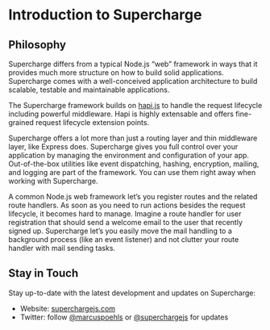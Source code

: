 # Introduction to Supercharge

## Philosophy
Supercharge differs from a typical Node.js “web” framework in ways that it provides much more structure on how to build solid applications. Supercharge comes with a well-conceived application architecture to build scalable, testable and maintainable applications.

The Supercharge framework builds on [hapi.js](https://hapijs.com/) to handle the request lifecycle including powerful middleware. Hapi is highly extensable and offers fine-grained request lifecycle extension points.

Supercharge offers a lot more than just a routing layer and thin middleware layer, like Express does. Supercharge gives you full control over your application by managing the environment and configuration of your app. Out-of-the-box utilities like event dispatching, hashing, encryption, mailing, and logging are part of the framework. You can use them right away when working with Supercharge.

A common Node.js web framework let’s you register routes and the related route handlers. As soon as you need to run actions besides the request lifecycle, it becomes hard to manage. Imagine a route handler for user registration that should send a welcome email to the user that recently signed up. Supercharge let’s you easily move the mail handling to a background process (like an event listener) and not clutter your route handler with mail sending tasks.


## Stay in Touch
Stay up-to-date with the latest development and updates on Supercharge:

- Website: [superchargejs.com](https://superchargejs.com)
- Twitter: follow [@marcuspoehls](https://twitter.com/marcuspoehls) or [@superchargejs](https://twitter.com/superchargejs) for updates
